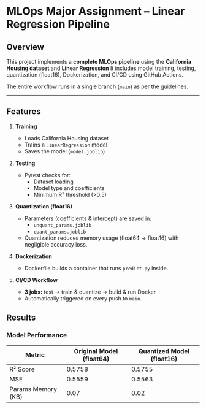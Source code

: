 # MLOps Major Assignment – Linear Regression Pipeline

## Overview
This project implements a **complete MLOps pipeline** using the **California Housing dataset** and **Linear Regression**
It includes model training, testing, quantization (float16), Dockerization, and CI/CD using GitHub Actions.

The entire workflow runs in a single branch (`main`) as per the guidelines.

---

## Features
1. **Training**
   - Loads California Housing dataset
   - Trains a `LinearRegression` model
   - Saves the model (`model.joblib`)

2. **Testing**
   - Pytest checks for:
     - Dataset loading
     - Model type and coefficients
     - Minimum R² threshold (>0.5)

3. **Quantization (float16)**
   - Parameters (coefficients & intercept) are saved in:
     - `unquant_params.joblib`
     - `quant_params.joblib`
   - Quantization reduces memory usage (float64 → float16) with negligible accuracy loss.

4. **Dockerization** 
   - Dockerfile builds a container that runs `predict.py` inside.

5. **CI/CD Workflow** 
   - **3 jobs:** test → train & quantize → build & run Docker 
   - Automatically triggered on every push to `main`.

## Results

### Model Performance

| Metric                | Original Model (float64) | Quantized Model (float16) |
|-----------------------|---------------------------|----------------------------|
| R² Score             | 0.5758                     | 0.5755                     |
| MSE                  | 0.5559                     | 0.5563                     |
| Params Memory (KB)   | 0.07                        | 0.02                      |




